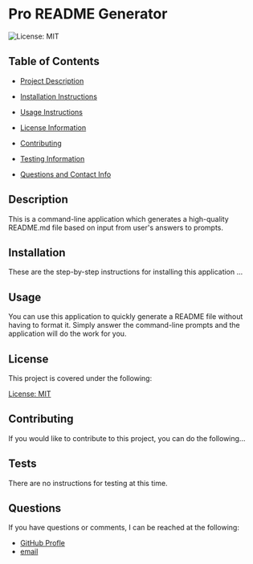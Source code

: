 # Pro README Generator
  
  ![License: MIT](https://img.shields.io/badge/License-MIT-yellow.svg)
    

## Table of Contents
- [Project Description](#description)
- [Installation Instructions](#installation)
- [Usage Instructions](#usage)

- [License Information](#license)
    
- [Contributing](#contributing)
- [Testing Information](#tests)
- [Questions and Contact Info](#questions)
     
## Description
This is a command-line application which generates a high-quality README.md file based on input from user's answers to prompts.

## Installation
These are the step-by-step instructions for installing this application ...

## Usage
You can use this application to quickly generate a README file without having to format it. Simply answer the command-line prompts and the application will do the work for you.


  ## License
   This project is covered under the following:</br>
   
  [License: MIT](https://opensource.org/licenses/MIT)
    
    

## Contributing

  If you would like to contribute to this project, you can do the following...
    

## Tests

  There are no instructions for testing at this time.
  

## Questions
If you have questions or comments, I can be reached at the following:</br>
- [GitHub Profle](https://github.com/sam-antics) </br>
- [email](sam@this-aint-it.nope)

